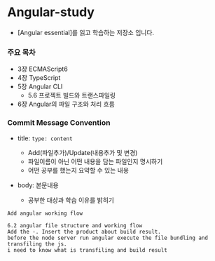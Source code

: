 # Angular-study

- [Angular essential]를 읽고 학습하는 저장소 입니다.

### 주요 목차

- 3장 ECMAScript6
- 4장 TypeScript
- 5장 Angular CLI
  - 5.6 프로젝트 빌드와 트랜스파일링
- 6장 Angular의 파일 구조와 처리 흐름

### Commit Message Convention

- title: `type: content`
  - Add(파일추가)/Update(내용추가 및 변경)
  - 파일이름이 아닌 어떤 내용을 담는 파일인지 명시하기
  - 어떤 공부를 했는지 요약할 수 있는 내용
- body: 본문내용

  - 공부한 대상과 학습 이유를 밝히기

```
Add angular working flow

6.2 angular file structure and working flow
Add the -. Insert the product about build result.
before the node server run angular execute the file bundling and transfiling the js.
i need to know what is transfiling and build result
```
